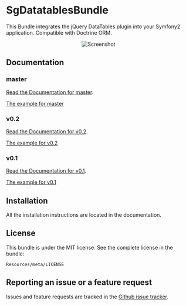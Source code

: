 # SgDatatablesBundle

This Bundle integrates the jQuery DataTables plugin into your Symfony2 application. Compatible with Doctrine ORM.

<div style="text-align:center"><img alt="Screenshot" src="https://github.com/stwe/DatatablesBundle/raw/master/Resources/doc/sc1.JPG"></div>

## Documentation

### master

[Read the Documentation for master](https://github.com/stwe/DatatablesBundle/blob/master/Resources/doc/index.md).

[The example for master](https://github.com/stwe/DatatablesBundle/blob/master/Resources/doc/example.md)

### v0.2

[Read the Documentation for v0.2](https://github.com/stwe/DatatablesBundle/blob/v0.2/Resources/doc/index.md).

[The example for v0.2](https://github.com/stwe/DatatablesBundle/blob/v0.2/Resources/doc/example.md)

### v0.1

[Read the Documentation for v0.1](https://github.com/stwe/DatatablesBundle/blob/v0.1/Resources/doc/index.md).

[The example for v0.1](https://github.com/stwe/DatatablesBundle/blob/v0.1/Resources/doc/example.md)

## Installation

All the installation instructions are located in the documentation.

## License

This bundle is under the MIT license. See the complete license in the bundle:

    Resources/meta/LICENSE

## Reporting an issue or a feature request

Issues and feature requests are tracked in the [Github issue tracker](https://github.com/stwe/DatatablesBundle/issues).